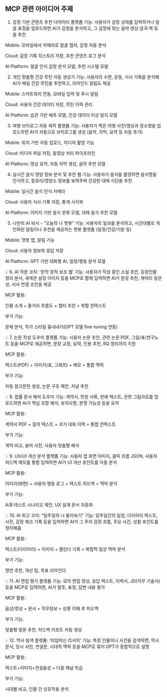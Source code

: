 ## MCP 관련 아이디어 주제

1. 감정 기반 콘텐츠 추천 다이어리 플랫폼
기능: 사용자가 감정 상태를 입력하거나 얼굴 표정을 업로드하면 AI가 감정을 분석하고, 그 감정에 맞는 음악·영상·글귀·책 등을 추천

Mobile: 모바일에서 카메라로 얼굴 캡처, 감정 자동 분석

Cloud: 감정 기록 히스토리 저장, 추천 콘텐츠 로그 분석

AI Platform: 얼굴 인식 감정 분석 모델, 추천 시스템 모델

2. 개인 맞춤형 건강 루틴 자동 생성기
기능: 사용자의 수면, 운동, 식사 기록을 분석해 AI가 매일 건강 루틴을 추천하고, 리마인드 알림도 제공

Mobile: 스마트워치 연동, 모바일 입력 및 푸시 알림

Cloud: 사용자 건강 데이터 저장, 루틴 이력 관리

AI Platform: 습관 기반 예측 모델, 건강 데이터 이상 탐지 모델

3. 여행 브이로그 자동 제작 플랫폼
기능: 사용자가 찍은 여행 사진/영상과 장소명을 업로드하면 AI가 자동으로 브이로그를 생성 (음악, 자막, 요약 등 자동 추가)

Mobile: 위치 기반 자동 업로드, 미디어 촬영 기능

Cloud: 미디어 파일 저장, 동영상 처리 파이프라인

AI Platform: 영상 요약, 자동 자막 생성, 음악 추천 모델

4. 실시간 음식 영양 정보 분석 및 추천 웹
기능: 사용자가 음식을 촬영하면 음식명을 인식하고, 칼로리/영양소 정보를 보여주며 건강한 대체 식단을 추천

Mobile: 실시간 음식 인식 카메라

Cloud: 사용자 식사 기록 저장, 통계 시각화

AI Platform: 이미지 기반 음식 분류 모델, 대체 음식 추천 모델

5. 나만의 AI 비서 - “오늘의 나 챗봇”
기능: 사용자의 일과를 분석하고, 시간대별로 개인화된 알림이나 추천을 제공하는 챗봇 플랫폼 (일정/건강/기분 등)

Mobile: 챗봇 앱, 알림 기능

Cloud: 사용자 정보와 응답 저장

AI Platform: GPT 기반 대화형 AI, 일정/행동 분석 모델

💡 6. AI 작문 코치: ‘문학 창작 보조 웹’
기능: 사용자가 작성 중인 소설 초안, 등장인물 정리 문서, 세계관 설정 이미지 등을 MCP로 함께 입력하면 AI가 문장 추천, 캐릭터 일관성, 서사 연결 조언을 제공

MCP 활용:

인물 소개 + 줄거리 흐름도 + 챕터 초안 = 복합 컨텍스트

부가 기능:

문체 분석, 작가 스타일 흉내내기(GPT 모델 fine-tuning 연동)

💡 7. 논문 작성 도우미 플랫폼
기능: 사용자 논문 초안, 관련 논문 PDF, 그림/표/연구노트 등을 MCP로 제공하면, 문장 교정, 요약, 인용 추천, RQ 정리까지 지원

MCP 활용:

텍스트(PDF) + 이미지(표, 그래프) + 메모 = 통합 맥락

부가 기능:

자동 참고문헌 생성, 논문 구조 제안, 저널 추천

💡 8. 법률 문서 해석 도우미
기능: 계약서, 민원 서류, 판례 텍스트, 관련 그림자료를 업로드하면 AI가 핵심 조항 해석, 유의사항, 분쟁 가능성 등을 요약

MCP 활용:

계약서 PDF + 질의 텍스트 + 과거 대화 이력 = 통합 컨텍스트

부가 기능:

계약 비교, 용어 사전, 사용자 맞춤형 해석

💡 9. UX/UI 개선 분석 플랫폼
기능: 사용자 앱 화면 이미지, 클릭 흐름 JSON, 사용자 피드백 메모를 통합 입력하면 AI가 UI 개선 포인트를 자동 분석

MCP 활용:

이미지(화면) + 사용자 행동 로그 + 텍스트 피드백 = 맥락 분석

부가 기능:

A/B 테스트 시나리오 제안, UX 설계 문서 자동화

💡 10. AI 회고 코치: “일주일의 나 돌아보기”
기능: 일주일간의 일정, 다이어리 텍스트, 사진, 감정 체크 기록 등을 입력하면 AI가 그 주의 감정 흐름, 주요 사건, 성찰 포인트를 정리해줌

MCP 활용:

텍스트(다이어리) + 이미지 + 캘린더 기록 = 복합적 일상 맥락 분석

부가 기능:

명언 추천, 개선 팁, 목표 리마인더

💡 11. AI 면접 평가 플랫폼
기능: 모의 면접 영상, 응답 텍스트, 이력서, JD(직무 기술서) 등을 MCP로 입력하면, AI가 말투, 표정, 답변 내용 평가

MCP 활용:

음성/영상 + 문서 + 직무정보 = 상황 이해 후 피드백

부가 기능:

맞춤형 질문 추천, 피드백 리포트 자동 생성

💡 12. 역사 탐색 플랫폼: '타임머신 리서치'
기능: 특정 인물이나 사건을 검색하면, 역사 문서, 당시 사진, 연설문, 시대적 맥락 등을 MCP로 묶어 GPT가 종합적으로 설명

MCP 활용:

텍스트+이미지+연설음성 = 다중 채널 학습

부가 기능:

시대별 비교, 인물 간 상호작용 분석